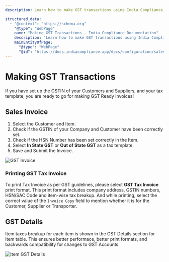 ```yaml
---
description: Learn how to make GST transactions using India Compliance, covering steps for creating Sales Invoices, selecting tax templates, and printing GST tax invoices with detailed item-wise tax breakup.

structured_data:
  - "@context": "https://schema.org"
    "@type": "WebPage"
    name: "Making GST Transactions - India Compliance Documentation"
    description: "Learn how to make GST transactions using India Compliance, covering steps for creating Sales Invoices, selecting tax templates, and printing GST tax invoices with detailed item-wise tax breakup."
    mainEntityOfPage:
      "@type": "WebPage"
      "@id": "https://docs.indiacompliance.app/docs/configuration/sales_transaction"
---
```


# Making GST Transactions
If you have set up the GSTIN of your Customers and Suppliers, and your tax template, you are ready to go for making GST Ready Invoices!

## Sales Invoice
1. Select the Customer and Item.
2. Check if the GSTIN of your Company and Customer have been correctly set.
3. Check if the HSN Number has been set correctly in the Item.
4. Select  **In State GST** or **Out of State GST** as a tax template.
5. Save and Submit the Invoice.

![GST Invoice](./assets/gst_invoice.gif)

### Printing GST Tax Invoice  
To print Tax Invoice as per GST guidelines, please select **GST Tax Invoice** print format. This print format includes company address, GSTIN numbers, HSN/SAC Code and item-wise tax breakup. And while printing, select the correct value of the `Invoice Copy` field to mention whether it is for the Customer, Supplier or Transporter.

## GST Details
Item taxes breakup for each item is shown in the GST Details section for Item table. This ensures better performace, better print formats, and backwards compatibility for changes to GST Accounts.

![Item GST Details](./assets/item_gst_details.png)
